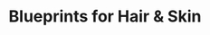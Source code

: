 ---
title: "Blueprints for Hair & Skin"
url: /east-stroudsburg/blueprints-for-hair-and-skin/
shop: hairdresser
---